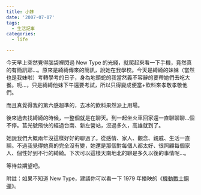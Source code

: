 ```yaml
---
title: 小妹
date: '2007-07-07'
tags:
  - 生活記事
categories:
  - life

---
```

今天早上突然覺得腦袋裡閃過 New Type 的光綫，就爬起來看一下手機，竟然真的有簡訊耶…。原來是綺綺傳來的簡訊，說她在我學校。今天是綺綺的妹妹（當然也是我妹啦）考轉學考的日子，身為地頭蛇的我當然義不容辭的要帶她們去吃大餐。呃…，只是綺綺他妹下午還要考試，所以只得變成便當+飲料來孝敬孝敬他們。  
  
而且真覺得我的第六感超準的，去冰的飲料果然派上用場。  
  
後來過去找綺綺的時候，一整個就是在聊天。到一起坐火車回家還一直聊聊聊…個不停。莒光號飛快的經過台南、新左營站，沒過多久，高雄就到了。  
  
她說我們大概兩年沒這樣好好的聊過了。從感情、家人、觀念、親戚、生活一直聊。不過我覺得她真的完全沒有變，她還是那個對每個人都太好、很照顧每個家人、個性好到不行的綺綺。下次可以這樣天南地北的聊是多久以後的事情呢…。  
  
等待並期望吧。  
  
附註：如果不知道 New Type，建議你可以看一下 1979 年播映的《[機動戰士鋼彈](http://zh.wikipedia.org/wiki/%E6%A9%9F%E5%8B%95%E6%88%B0%E5%A3%ABGUNDAM)》。